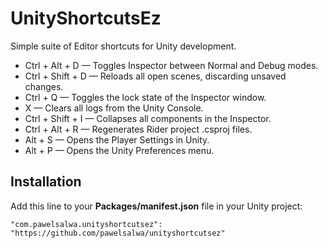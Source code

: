 ﻿# UnityShortcutsEz
Simple suite of Editor shortcuts for Unity development.

- Ctrl + Alt + D — Toggles Inspector between Normal and Debug modes.
- Ctrl + Shift + D — Reloads all open scenes, discarding unsaved changes.
- Ctrl + Q — Toggles the lock state of the Inspector window.
- X — Clears all logs from the Unity Console.
- Ctrl + Shift + I — Collapses all components in the Inspector.
- Ctrl + Alt + R — Regenerates Rider project .csproj files.
- Alt + S — Opens the Player Settings in Unity.
- Alt + P — Opens the Unity Preferences menu.

## Installation
Add this line to your **Packages/manifest.json** file in your Unity project:
```
"com.pawelsalwa.unityshortcutsez": "https://github.com/pawelsalwa/unityshortcutsez"
```

